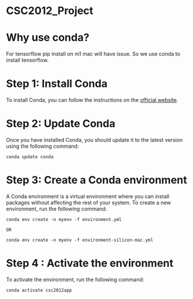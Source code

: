 # CSC2012_Project

# Why use conda?

For tensorflow pip install on m1 mac will have issue. So we use conda to install tensorflow.


# Step 1: Install Conda

To install Conda, you can follow the instructions on the [official website](https://conda.io/en/latest/miniconda.html). 


# Step 2: Update Conda

Once you have installed Conda, you should update it to the latest version using the following command:

```
conda update conda
```

# Step 3: Create a Conda environment

A Conda environment is a virtual environment where you can install packages without affecting the rest of your system. To create a new environment, run the following command:

```
conda env create -n myenv -f environment.yml

OR

conda env create -n myenv -f environment-silicon-mac.yml
```

# Step 4 : Activate the environment

To activate the environment, run the following command:

```
conda activate csc2012app
```
